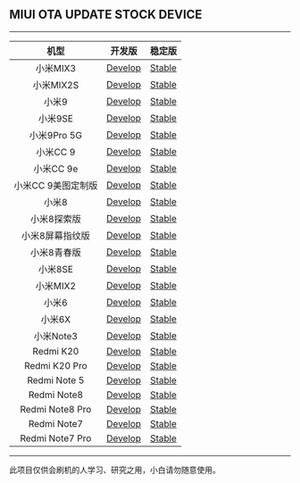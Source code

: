 ## MIUI OTA UPDATE STOCK DEVICE

 ---- 
|机型|开发版|稳定版|
| :----: | :----: | :----: |
|小米MIX3| [Develop](https://github.com/mooseIre/update_miui_ota/blob/master/Develop/小米MIX3.md)| [Stable](https://github.com/mooseIre/update_miui_ota/blob/master/Stable/小米MIX3.md)|
|小米MIX2S| [Develop](https://github.com/mooseIre/update_miui_ota/blob/master/Develop/小米MIX2S.md)| [Stable](https://github.com/mooseIre/update_miui_ota/blob/master/Stable/小米MIX2S.md)|
|小米9| [Develop](https://github.com/mooseIre/update_miui_ota/blob/master/Develop/小米9.md)| [Stable](https://github.com/mooseIre/update_miui_ota/blob/master/Stable/小米9.md)|
|小米9SE| [Develop](https://github.com/mooseIre/update_miui_ota/blob/master/Develop/小米9SE.md)| [Stable](https://github.com/mooseIre/update_miui_ota/blob/master/Stable/小米9SE.md)|
|小米9Pro 5G| [Develop](https://github.com/mooseIre/update_miui_ota/blob/master/Develop/小米9Pro%205G.md)| [Stable](https://github.com/mooseIre/update_miui_ota/blob/master/Stable/小米9Pro%205G.md)|
|小米CC 9| [Develop](https://github.com/mooseIre/update_miui_ota/blob/master/Develop/小米CC%209.md)| [Stable](https://github.com/mooseIre/update_miui_ota/blob/master/Stable/小米CC%209.md)|
|小米CC 9e| [Develop](https://github.com/mooseIre/update_miui_ota/blob/master/Develop/小米CC%209e.md)| [Stable](https://github.com/mooseIre/update_miui_ota/blob/master/Stable/小米CC%209e.md)|
|小米CC 9美图定制版| [Develop](https://github.com/mooseIre/update_miui_ota/blob/master/Develop/小米CC%209美图定制版.md)| [Stable](https://github.com/mooseIre/update_miui_ota/blob/master/Stable/小米CC%209美图定制版.md)|
|小米8| [Develop](https://github.com/mooseIre/update_miui_ota/blob/master/Develop/小米8.md)| [Stable](https://github.com/mooseIre/update_miui_ota/blob/master/Stable/小米8.md)|
|小米8探索版| [Develop](https://github.com/mooseIre/update_miui_ota/blob/master/Develop/小米8探索版.md)| [Stable](https://github.com/mooseIre/update_miui_ota/blob/master/Stable/小米8探索版.md)|
|小米8屏幕指纹版| [Develop](https://github.com/mooseIre/update_miui_ota/blob/master/Develop/小米8屏幕指纹版.md)| [Stable](https://github.com/mooseIre/update_miui_ota/blob/master/Stable/小米8屏幕指纹版.md)|
|小米8青春版| [Develop](https://github.com/mooseIre/update_miui_ota/blob/master/Develop/小米8青春版.md)| [Stable](https://github.com/mooseIre/update_miui_ota/blob/master/Stable/小米8青春版.md)|
|小米8SE| [Develop](https://github.com/mooseIre/update_miui_ota/blob/master/Develop/小米8SE.md)| [Stable](https://github.com/mooseIre/update_miui_ota/blob/master/Stable/小米8SE.md)|
|小米MIX2| [Develop](https://github.com/mooseIre/update_miui_ota/blob/master/Develop/小米MIX2.md)| [Stable](https://github.com/mooseIre/update_miui_ota/blob/master/Stable/小米MIX2.md)|
|小米6| [Develop](https://github.com/mooseIre/update_miui_ota/blob/master/Develop/小米6.md)| [Stable](https://github.com/mooseIre/update_miui_ota/blob/master/Stable/小米6.md)|
|小米6X| [Develop](https://github.com/mooseIre/update_miui_ota/blob/master/Develop/小米6X.md)| [Stable](https://github.com/mooseIre/update_miui_ota/blob/master/Stable/小米6X.md)|
|小米Note3| [Develop](https://github.com/mooseIre/update_miui_ota/blob/master/Develop/小米Note3.md)| [Stable](https://github.com/mooseIre/update_miui_ota/blob/master/Stable/小米Note3.md)|
|Redmi K20| [Develop](https://github.com/mooseIre/update_miui_ota/blob/master/Develop/Redmi%20K20.md)| [Stable](https://github.com/mooseIre/update_miui_ota/blob/master/Stable/Redmi%20K20.md)|
|Redmi K20 Pro| [Develop](https://github.com/mooseIre/update_miui_ota/blob/master/Develop/Redmi%20K20%20Pro.md)| [Stable](https://github.com/mooseIre/update_miui_ota/blob/master/Stable/Redmi%20K20%20Pro.md)|
|Redmi Note 5| [Develop](https://github.com/mooseIre/update_miui_ota/blob/master/Develop/Redmi%20Note%205.md)| [Stable](https://github.com/mooseIre/update_miui_ota/blob/master/Stable/Redmi%20Note%205.md)|
|Redmi Note8| [Develop](https://github.com/mooseIre/update_miui_ota/blob/master/Develop/Redmi%20Note8.md)| [Stable](https://github.com/mooseIre/update_miui_ota/blob/master/Stable/Redmi%20Note8.md)|
|Redmi Note8 Pro| [Develop](https://github.com/mooseIre/update_miui_ota/blob/master/Develop/Redmi%20Note8%20Pro.md)| [Stable](https://github.com/mooseIre/update_miui_ota/blob/master/Stable/Redmi%20Note8%20Pro.md)|
|Redmi Note7| [Develop](https://github.com/mooseIre/update_miui_ota/blob/master/Develop/Redmi%20Note7.md)| [Stable](https://github.com/mooseIre/update_miui_ota/blob/master/Stable/Redmi%20Note7.md)|
|Redmi Note7 Pro| [Develop](https://github.com/mooseIre/update_miui_ota/blob/master/Develop/Redmi%20Note7%20Pro.md)| [Stable](https://github.com/mooseIre/update_miui_ota/blob/master/Stable/Redmi%20Note7%20Pro.md)|

 ---- 
此项目仅供会刷机的人学习、研究之用，小白请勿随意使用。